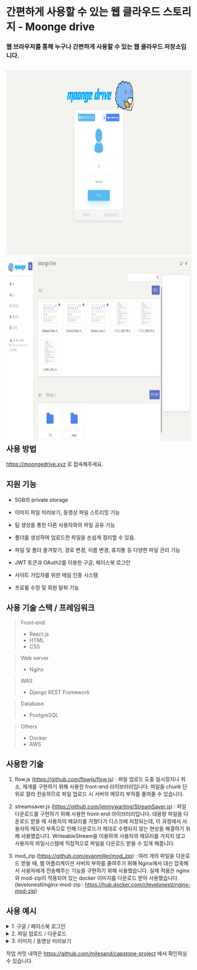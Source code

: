 
간편하게 사용할 수 있는 웹 클라우드 스토리지 - Moonge drive
=============================================================================

### 웹 브라우저를 통해 누구나 간편하게 사용할 수 있는 웹 클라우드 저장소입니다. 
<img src="img/readme/메인.png" height="500px" alt="login"></img><br/>
<img src="img/readme/메인 2.png" height="500px" alt="main"></img><br/>
사용 방법
----------
https://moongedrive.xyz 로 접속해주세요.

지원 기능
----------
* 5GB의 private storage

* 이미지 파일 미리보기, 동영상 파일 스트리밍 기능

* 팀 생성을 통한 다른 사용자와의 파일 공유 기능

* 폴더를 생성하여 업로드한 파일을 손쉽게 정리할 수 있음.

* 파일 및 폴더 즐겨찾기, 경로 변경, 이름 변경, 휴지통 등 다양한 파일 관리 기능

* JWT 토큰과 OAuth2를 이용한 구글, 페이스북 로그인

* 사이트 가입자를 위한 메일 인증 시스템 

* 프로필 수정 및 회원 탈퇴 기능


사용 기술 스택 / 프레임워크
--------------
> Front-end
  > * React.js
  > * HTML
  > * CSS

> Web server
  > * Nginx

> WAS
  > * Django REST Framework

> Database
  > * PostgreSQL

> Others
  > * Docker
  > * AWS

사용한 기술
-------------
1. flow.js (https://github.com/flowjs/flow.js) : 파일 업로드 도중 일시정지나 취소, 재개를 구현하기 위해 사용한 front-end 라이브러리입니다. 파일을 chunk 단위로 잘라 전송하므로
                                                  파일 업로드 시 서버의 메모리 부하를 줄여줄 수 있습니다. 
                                                  
2. streamsaver.js (https://github.com/jimmywarting/StreamSaver.js) : 파일 다운로드를 구현하기 위해 사용한 front-end 라이브러리입니다. 대용량 파일을 다운로드 받을 때 사용자의
                                                                      메모리를 거쳤다가 디스크에 저장되는데, 이 과정에서 사용자의 메모리 부족으로 인해 다운로드가 제대로 수행되지
                                                                      않는 현상을 해결하기 위해 사용했습니다. WriteableStream을 이용하여 사용자의 메모리를 거치지 않고 사용자의
                                                                      파일시스템에 직접적으로 파일을 다운로드 받을 수 있게 해줍니다.
                                                                      
3. mod_zip (https://github.com/evanmiller/mod_zip) : 여러 개의 파일을 다운로드 받을 때, 웹 어플리케이션 서버의 부하를 줄여주기 위해 Nginx에서 대신 압축해서 사용자에게 전송해주는
                                                     기능을 구현하기 위해 사용했습니다. 실제 적용은 nginx와 mod-zip이 적용되어 있는 docker 이미지를 다운로드 받아 사용했습니다.
                                                     (levelonestl/nginx-mod-zip : https://hub.docker.com/r/levelonestl/nginx-mod-zip)
                                                     
사용 예시
-------------
<details>
<summary>1. 구글 / 페이스북 로그인</summary>
<div markdown="1">
<img src="img/readme/구글 로그인.gif" height="500px" alt="googleLogin"></img><br/>
<img src="img/readme/페이스북 로그인.gif" height="500px" alt="facebookLogin"></img><br/>
</div>
</details>

<details>
<summary>2. 파일 업로드 / 다운로드</summary>
<div markdown="1">
<img src="img/readme/업로드.gif" height="500px" alt="upload"></img><br/>
<img src="img/readme/다운로드.gif" height="500px" alt="download"></img><br/>
</div>
</details>

<details>
<summary>3. 이미지 / 동영상 미리보기</summary>
<div markdown="1">
<img src="img/readme/이미지 미리보기.png" height="400px" alt="image-priview"></img><br/>
<img src="img/readme/동영상 스트리밍.gif" height="500px" alt="video-streaming"></img><br/>
</div>
</details>

작업 커밋 내역은 https://github.com/milesand/capstone-project 에서 확인하실 수 있습니다.
